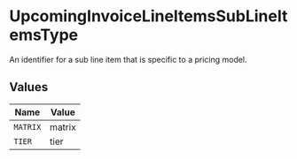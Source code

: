 # UpcomingInvoiceLineItemsSubLineItemsType

An identifier for a sub line item that is specific to a pricing model.


## Values

| Name     | Value    |
| -------- | -------- |
| `MATRIX` | matrix   |
| `TIER`   | tier     |